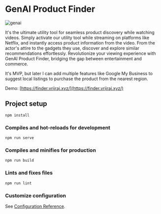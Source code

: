 
# GenAI Product Finder

![genai](https://github.com/vrijraj/GenAI-Product-Finder/assets/10599101/63faa50b-4652-4a37-9840-186c1f01d126)

It's the ultimate utility tool for seamless product discovery while watching videos. Simply activate our utility tool while streaming on platforms like Netflix, and instantly access product information from the video. From the actor's attire to the gadgets they use, discover and explore similar recommendations effortlessly. Revolutionize your viewing experience with GenAI Product Finder, bridging the gap between entertainment and commerce.

It's MVP, but later I can add multiple features like Google My Business to suggest local listings to purchase the product from the nearest region.

Demo: [https://finder.vrijraj.xyz/](https://finder.vrijraj.xyz/)

## Project setup
```
npm install
```

### Compiles and hot-reloads for development
```
npm run serve
```

### Compiles and minifies for production
```
npm run build
```

### Lints and fixes files
```
npm run lint
```

### Customize configuration
See [Configuration Reference](https://cli.vuejs.org/config/).
